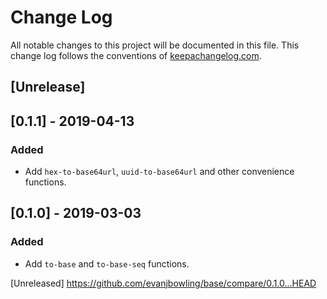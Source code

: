 # Change Log
All notable changes to this project will be documented in this file. This change log follows the conventions of [keepachangelog.com](http://keepachangelog.com/).

## [Unrelease]

## [0.1.1] - 2019-04-13
### Added
- Add `hex-to-base64url`, `uuid-to-base64url` and other convenience functions. 

## [0.1.0] - 2019-03-03
### Added
- Add `to-base` and `to-base-seq` functions.


[Unreleased] https://github.com/evanjbowling/base/compare/0.1.0...HEAD
